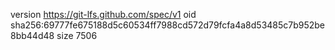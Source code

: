 version https://git-lfs.github.com/spec/v1
oid sha256:69777fe675188d5c60534ff7988cd572d79fcfa4a8d53485c7b952be8bb44d48
size 7506
